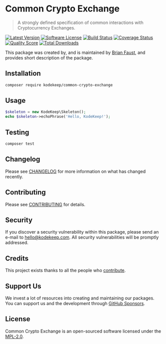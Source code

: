 # Common Crypto Exchange

> A strongly defined specification of common interactions with Cryptocurrency Exchanges.

[![Latest Version](https://badgen.net/packagist/v/kodekeep/common-crypto-exchange)](https://packagist.org/packages/kodekeep/common-crypto-exchange)
[![Software License](https://badgen.net/packagist/license/kodekeep/common-crypto-exchange)](https://packagist.org/packages/kodekeep/common-crypto-exchange)
[![Build Status](https://img.shields.io/github/workflow/status/kodekeep/common-crypto-exchange/run-tests?label=tests)](https://github.com/kodekeep/common-crypto-exchange/actions?query=workflow%3Arun-tests+branch%3Amaster)
[![Coverage Status](https://badgen.net/codeclimate/coverage/kodekeep/common-crypto-exchange)](https://codeclimate.com/github/kodekeep/common-crypto-exchange)
[![Quality Score](https://badgen.net/codeclimate/maintainability/kodekeep/common-crypto-exchange)](https://codeclimate.com/github/kodekeep/common-crypto-exchange)
[![Total Downloads](https://badgen.net/packagist/dt/kodekeep/common-crypto-exchange)](https://packagist.org/packages/kodekeep/common-crypto-exchange)

This package was created by, and is maintained by [Brian Faust](https://github.com/faustbrian), and provides short description of the package.

## Installation

```bash
composer require kodekeep/common-crypto-exchange
```

## Usage

``` php
$skeleton = new KodeKeep\Skeleton();
echo $skeleton->echoPhrase('Hello, KodeKeep!');
```

## Testing

``` bash
composer test
```

## Changelog

Please see [CHANGELOG](CHANGELOG.md) for more information on what has changed recently.

## Contributing

Please see [CONTRIBUTING](CONTRIBUTING.md) for details.

## Security

If you discover a security vulnerability within this package, please send an e-mail to hello@kodekeep.com. All security vulnerabilities will be promptly addressed.

## Credits

This project exists thanks to all the people who [contribute](../../contributors).

## Support Us

We invest a lot of resources into creating and maintaining our packages. You can support us and the development through [GitHub Sponsors](https://github.com/sponsors/faustbrian).

## License

Common Crypto Exchange is an open-sourced software licensed under the [MPL-2.0](LICENSE.md).
